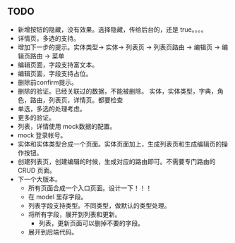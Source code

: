 ## TODO
* 新增按钮的隐藏，没有效果。选择隐藏，传给后台的，还是 true。。。。
* 详情页，多选的支持。
* 增加下一步的提示。实体类型-> 实体-> 列表页 -> 列表页路由 -> 编辑页 -> 编辑页路由 -> 菜单
* 编辑页面，字段支持富文本。
* 编辑页面，字段支持占位。
* 删除前confirm提示。
* 删除的验证。已经关联过的数据，不能被删除。 实体，实体类型，字典，角色，路由，列表页，详情页。都要检查
* 单选，多选的处理考虑。
* 更多的验证。
* 列表，详情使用 mock数据的配置。
* mock 登录帐号。
* 实体和实体类型合成一个页面。实体页面加上，生成列表页和生成编辑页的操作按钮。
* 创建列表页，创建编辑的时候，生成对应的路由即可。不需要专门路由的CRUD 页面。
* 下一个大版本。
  * 所有页面合成一个入口页面。设计一下！！！
  * 在 model 里存字段。
  * 列表字段支持类型。不同类型，做默认的类型处理。
  * 将所有字段，展开到列表和更新。
    * 列表，更新页面可以删掉不要的字段。
  * 展开到后端代码。
